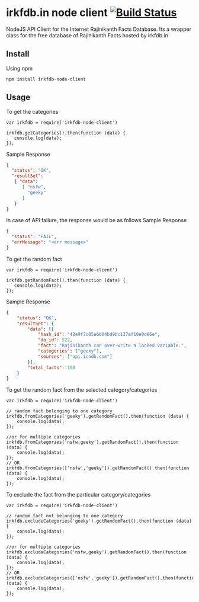 # irkfdb.in node client [![Build Status](https://travis-ci.org/irkfdb/irkfdb-node-client.svg?branch=master)](https://travis-ci.org/irkfdb/irkfdb-node-client)
NodeJS API Client for the Internet Rajinikanth Facts Database. Its a wrapper class for the free database of Rajinikanth Facts hosted by irkfdb.in

## Install
Using npm

```
npm install irkfdb-node-client
```

## Usage
To get the categories
```
var irkfdb = require('irkfdb-node-client')

irkfdb.getCategories().then(function (data) {
   console.log(data);
});
```

Sample Response
```json
{
  "status": "OK",
  "resultSet":
   { "data":
      [ "nsfw",
        "geeky"
      ]
   }
}
```

In case of API failure, the response would be as follows
Sample Response
```json
{
  "status": "FAIL",
  "errMessage": "<err message>"
}
```

To get the random fact
```
var irkfdb = require('irkfdb-node-client')

irkfdb.getRandomFact().then(function (data) {
   console.log(data);
});
```

Sample Response
```json
{
    "status": "OK",
    "resultSet": {
        "data": [{
            "hash_id": "42e9f7c05e6b04bd9bc137ef10e0d86e",
            "db_id": 522,
            "fact": "Rajinikanth can over-write a locked variable.",
            "categories": ["geeky"],
            "sources": ["api.icndb.com"]
        }],
        "total_facts": 100
    }
}
```

To get the random fact from the selected category/categories
```
var irkfdb = require('irkfdb-node-client')

// random fact belonging to one category
irkfdb.fromCategories('geeky').getRandomFact().then(function (data) {
    console.log(data);
});

//or for multiple categories
irkfdb.fromCategories('nsfw,geeky').getRandomFact().then(function (data) {
    console.log(data);
});
// OR
irkfdb.fromCategories(['nsfw','geeky']).getRandomFact().then(function (data) {
    console.log(data);
});

```

To exclude the fact from the particular category/categories
```
var irkfdb = require('irkfdb-node-client')

// random fact not belonging to one category
irkfdb.excludeCategories('geeky').getRandomFact().then(function (data) {
    console.log(data);
});

//or for multiple categories
irkfdb.excludeCategories('nsfw,geeky').getRandomFact().then(function (data) {
    console.log(data);
});
// OR
irkfdb.excludeCategories(['nsfw','geeky']).getRandomFact().then(function (data) {
    console.log(data);
});
```
